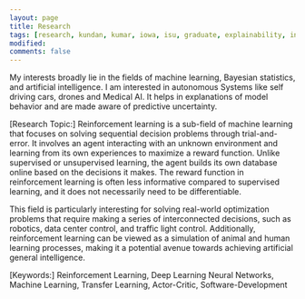 ```yaml
---
layout: page
title: Research
tags: [research, kundan, kumar, iowa, isu, graduate, explainability, interpretability, explainable AI]
modified:
comments: false
---
```


My interests broadly lie in the fields of machine learning, Bayesian statistics, and artificial intelligence.
I am interested in autonomous Systems like self driving cars, drones and Medical AI. It helps in explanations of model behavior and are made aware of predictive uncertainty.

[Research Topic:]
Reinforcement learning is a sub-field of machine learning that focuses on solving sequential decision problems through trial-and-error. It involves an agent interacting with an unknown environment and learning from its own experiences to maximize a reward function. Unlike supervised or unsupervised learning, the agent builds its own database online based on the decisions it makes. The reward function in reinforcement learning is often less informative compared to supervised learning, and it does not necessarily need to be differentiable.

This field is particularly interesting for solving real-world optimization problems that require making a series of interconnected decisions, such as robotics, data center control, and traffic light control. Additionally, reinforcement learning can be viewed as a simulation of animal and human learning processes, making it a potential avenue towards achieving artificial general intelligence.

[Keywords:]
Reinforcement Learning, Deep Learning Neural Networks, Machine Learning, Transfer Learning, Actor-Critic, Software-Development
